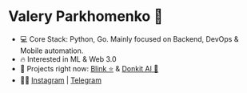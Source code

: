 # Valery Parkhomenko 👋
- 💻 Core Stack: Python, Go. Mainly focused on Backend, DevOps & Mobile automation.
- 🔥 Interested in ML & Web 3.0
- 🦄 Projects right now: [Blink ⭐️](https://blinkmap.com) & [Donkit AI 🤖](https://www.donkit.ai)
- 👨‍💻 [Instagram](https://www.instagram.com/valery.parkhomenko) | [Telegram](https://t.me/valeryparkhomenko)
